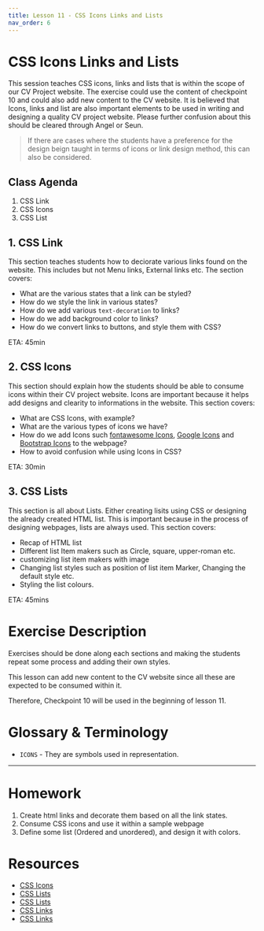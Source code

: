 ```yaml
---
title: Lesson 11 - CSS Icons Links and Lists
nav_order: 6
---
```


# CSS Icons Links and Lists

This session teaches CSS icons, links and lists that is within the scope of our CV Project website. The exercise could use the content of checkpoint 10 and could also add new content to the CV website. It is believed that Icons, links and list are also important elements to be used in writing and designing a quality CV project website. Please further confusion about this should be cleared through Angel or Seun. 

> If there are cases where the students have a preference for the design beign taught in terms of icons or link design method, this can also be considered.

## Class Agenda

1. CSS Link
2. CSS Icons
3. CSS List

## 1. CSS Link

This section teaches students how to deciorate various links found on the website. This includes but not Menu links, External links etc. The section covers:

- What are the various states that a link can be styled?
- How do we style the link in various states?
- How do we add various `text-decoration` to links?
- How do we add background color to links?
- How do we convert links to buttons, and style them with CSS?

ETA: 45min

## 2. CSS Icons

This section should explain how the students should be able to consume icons within their CV project website. Icons are important because it helps add designs and clearity to informations in the website. This section covers:

- What are CSS Icons, with example?
- What are the various types of icons we have?
- How do we add Icons such  [fontawesome Icons](https://fontawesome.com/), [Google Icons](https://fonts.google.com/icons/) and [Bootstrap Icons](https://icons.getbootstrap.com/) to the webpage?
- How to avoid confusion while using Icons in CSS?

ETA: 30min

## 3. CSS Lists

This section is all about Lists. Either creating lisits using CSS or designing the already created HTML list. This is important because in the process of designing webpages, lists are always used. This section covers:

- Recap of HTML list
- Different list Item makers such as Circle, square, upper-roman etc. 
- customizing list item makers with image
- Changing list styles such as position of list item Marker, Changing the default style etc.
- Styling the list colours.

ETA: 45mins


# Exercise Description

Exercises should be done along each sections and making the students repeat some process and adding their own styles.

This lesson can add new content to the CV website since all these are expected to be consumed within it.

Therefore, Checkpoint 10 will be used in the beginning of lesson 11.

# Glossary & Terminology

- `ICONS` - They are symbols used in representation.

---

# Homework

1. Create html links and decorate them based on all the link states. 
2. Consume CSS icons and use it within a sample webpage
3. Define some list (Ordered and unordered), and design it with colors. 

# Resources

- [CSS Icons](https://www.w3schools.com/css/css_icons.asp)
- [CSS Lists](https://www.w3schools.com/css/css_list.asp)
- [CSS Lists](https://developer.mozilla.org/en-US/docs/Web/CSS/CSS_Lists_and_Counters)
- [CSS Links](https://www.w3schools.com/css/css_link.asp)
- [CSS Links](https://developer.mozilla.org/en-US/docs/Learn/CSS/Styling_text/Styling_links)